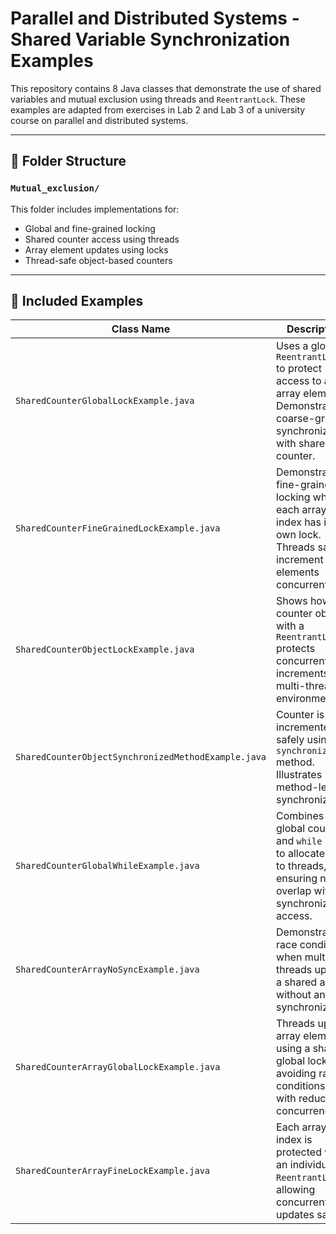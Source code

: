 # Parallel and Distributed Systems - Shared Variable Synchronization Examples

This repository contains 8 Java classes that demonstrate the use of shared variables and mutual exclusion using threads and `ReentrantLock`. These examples are adapted from exercises in Lab 2 and Lab 3 of a university course on parallel and distributed systems.

---

## 📁 Folder Structure

### `Mutual_exclusion/`

This folder includes implementations for:

- Global and fine-grained locking
- Shared counter access using threads
- Array element updates using locks
- Thread-safe object-based counters

---

## 📄 Included Examples

| Class Name                                                | Description |
|-----------------------------------------------------------|-------------|
| `SharedCounterGlobalLockExample.java`                     | Uses a global `ReentrantLock` to protect access to all array elements. Demonstrates coarse-grained synchronization with shared counter. |
| `SharedCounterFineGrainedLockExample.java`                | Demonstrates fine-grained locking where each array index has its own lock. Threads safely increment elements concurrently. |
| `SharedCounterObjectLockExample.java`                     | Shows how a counter object with a `ReentrantLock` protects concurrent increments in a multi-threaded environment.  |
| `SharedCounterObjectSynchronizedMethodExample.java`       | Counter is incremented safely using a `synchronized` method. Illustrates method-level synchronization. |
| `SharedCounterGlobalWhileExample.java`                    | Combines a global counter and `while` loop to allocate work to threads, ensuring no overlap with synchronized access.  |
| `SharedCounterArrayNoSyncExample.java`                    | Demonstrates a race condition when multiple threads update a shared array without any synchronization. |
| `SharedCounterArrayGlobalLockExample.java`                | Threads update array elements using a shared global lock, avoiding race conditions but with reduced concurrency. |
| `SharedCounterArrayFineLockExample.java`                  | Each array index is protected with an individual `ReentrantLock`, allowing concurrent updates safely.  |
